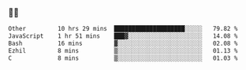 ### 👨‍💻

<!--START_SECTION:waka-->

```txt
Other         10 hrs 29 mins  ████████████████████░░░░░   79.82 %
JavaScript    1 hr 51 mins    ███▓░░░░░░░░░░░░░░░░░░░░░   14.08 %
Bash          16 mins         ▓░░░░░░░░░░░░░░░░░░░░░░░░   02.08 %
Ezhil         8 mins          ▒░░░░░░░░░░░░░░░░░░░░░░░░   01.13 %
C             8 mins          ▒░░░░░░░░░░░░░░░░░░░░░░░░   01.03 %
```

<!--END_SECTION:waka-->
